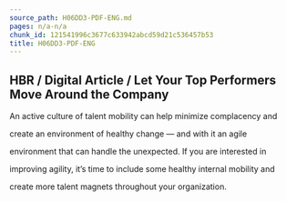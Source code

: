 ```yaml
---
source_path: H06DD3-PDF-ENG.md
pages: n/a-n/a
chunk_id: 121541996c3677c633942abcd59d21c536457b53
title: H06DD3-PDF-ENG
---
```

## HBR / Digital Article / Let Your Top Performers Move Around the Company

An active culture of talent mobility can help minimize complacency and

create an environment of healthy change — and with it an agile

environment that can handle the unexpected. If you are interested in

improving agility, it’s time to include some healthy internal mobility and

create more talent magnets throughout your organization.
